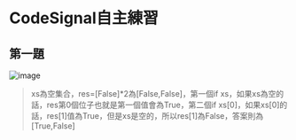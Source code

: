 # CodeSignal自主練習
## 第一題
![image](https://github.com/hans0517/hans/blob/master/CodeSignal/images/CodeSignal-1.png)
> xs為空集合，res=[False]*2為[False,False]，第一個if xs，如果xs為空的話，res第0個位子也就是第一個值會為True，第二個if xs[0]，如果xs[0]的話，res[1]值為True，但是xs是空的，所以res[1]為False，答案則為[True,False]

